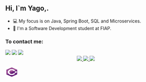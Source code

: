 ## Hi, I`m Yago,.

- :computer: My focus is on Java, Spring Boot, SQL and Microservices.
- :book: I'm a Software Development student at FIAP.



### To contact me:

<div> 
  <a href="https://www.linkedin.com/in/yago-gonçalves-da-silva/" target="_blank"><img src="https://img.shields.io/badge/-LinkedIn-%230077B5?style=for-the-badge&logo=linkedin&logoColor=white" target="_blank"></a> 
  <a href="mailto:yago.mdk284@gmail.com?subject=&body=" target="_blank"><img src="https://img.shields.io/badge/Gmail-D14836?style=for-the-badge&logo=gmail&logoColor=white" target="_blank"></a> 
  <a href="https://wa.me/5561993124772?text=Ol%C3%A1%21" target="_blank"><img src="https://img.shields.io/badge/WhatsApp-25D366?style=for-the-badge&logo=whatsapp&logoColor=white" target="_blank"></a> 
</div>

<div align="center">
  <a href="https://github.com/YGSilva">
  <img height="180em" src="https://github-readme-stats.vercel.app/api?username=YGSilva&show_icons=true&theme=dark&include_all_commits=true&count_private=true"/>
  <img height="180em" src="https://github-readme-stats.vercel.app/api/top-langs/?username=YGSilva&layout=compact&langs_count=10&theme=dark"/>
  <img height="180em" src="https://github-readme-streak-stats.herokuapp.com/?user=YGSilva&border=true&theme=dark" />
</div>


<div style="display: inline_block"><br>
   <img align="center" alt="Yago-Csharp" height="30" width="40" src="https://raw.githubusercontent.com/devicons/devicon/master/icons/csharp/csharp-original.svg">
</div>
